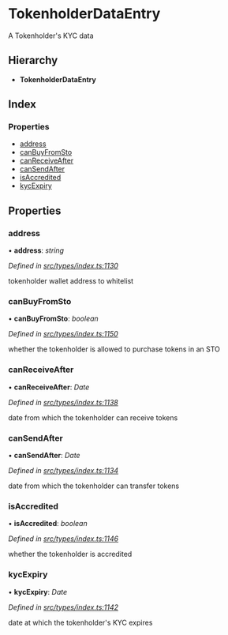 # TokenholderDataEntry

A Tokenholder's KYC data

## Hierarchy

* **TokenholderDataEntry**

## Index

### Properties

* [address](_types_index_.tokenholderdataentry.md#address)
* [canBuyFromSto](_types_index_.tokenholderdataentry.md#canbuyfromsto)
* [canReceiveAfter](_types_index_.tokenholderdataentry.md#canreceiveafter)
* [canSendAfter](_types_index_.tokenholderdataentry.md#cansendafter)
* [isAccredited](_types_index_.tokenholderdataentry.md#isaccredited)
* [kycExpiry](_types_index_.tokenholderdataentry.md#kycexpiry)

## Properties

### address

• **address**: _string_

_Defined in_ [_src/types/index.ts:1130_](https://github.com/PolymathNetwork/polymath-sdk/blob/550676f/src/types/index.ts#L1130)

tokenholder wallet address to whitelist

### canBuyFromSto

• **canBuyFromSto**: _boolean_

_Defined in_ [_src/types/index.ts:1150_](https://github.com/PolymathNetwork/polymath-sdk/blob/550676f/src/types/index.ts#L1150)

whether the tokenholder is allowed to purchase tokens in an STO

### canReceiveAfter

• **canReceiveAfter**: _Date_

_Defined in_ [_src/types/index.ts:1138_](https://github.com/PolymathNetwork/polymath-sdk/blob/550676f/src/types/index.ts#L1138)

date from which the tokenholder can receive tokens

### canSendAfter

• **canSendAfter**: _Date_

_Defined in_ [_src/types/index.ts:1134_](https://github.com/PolymathNetwork/polymath-sdk/blob/550676f/src/types/index.ts#L1134)

date from which the tokenholder can transfer tokens

### isAccredited

• **isAccredited**: _boolean_

_Defined in_ [_src/types/index.ts:1146_](https://github.com/PolymathNetwork/polymath-sdk/blob/550676f/src/types/index.ts#L1146)

whether the tokenholder is accredited

### kycExpiry

• **kycExpiry**: _Date_

_Defined in_ [_src/types/index.ts:1142_](https://github.com/PolymathNetwork/polymath-sdk/blob/550676f/src/types/index.ts#L1142)

date at which the tokenholder's KYC expires

